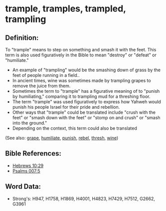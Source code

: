 # trample, tramples, trampled, trampling #

## Definition: ##

To "trample" means to step on something and smash it with the feet. This term is also used figuratively in the Bible to mean "destroy" or "defeat" or "humiliate."

* An example of "trampling" would be the smashing down of grass by the feet of people running in a field..
* In ancient times, wine was sometimes made by trampling grapes to remove the juice from them.
* Sometimes the term to "trample" has a figurative meaning of to "punish by humiliating," comparing it to trampling mud for a threshing floor.
* The term "trample" was used figuratively to express how Yahweh would punish his people Israel for their pride and rebellion.
* Other ways that "trample" could be translated include "crush with the feet" or "smash down with the feet" or "stomp on and crush" or "smash into the ground."
* Depending on the context, this term could also be translated 


(See also: [grape](../other/grape.md), [humiliate](../other/humiliate.md), [punish](../other/punish.md), [rebel](../other/rebel.md), [thresh](../other/thresh.md), [wine](../other/wine.md))

## Bible References: ##

* [Hebrews 10:29](rc://en/tn/help/heb/10/29)
* [Psalms 007:5](rc://en/tn/help/psa/007/5)

## Word Data: ##

* Strong's: H947, H1758, H1869, H4001, H4823, H7429, H7512, G2662, G3961
